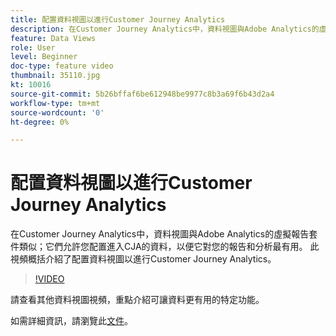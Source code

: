 ```yaml
---
title: 配置資料視圖以進行Customer Journey Analytics
description: 在Customer Journey Analytics中，資料視圖與Adobe Analytics的虛擬報告套件類似；它們允許您配置進入CJA的資料，以便它對您的報告和分析最有用。 此視頻概括介紹了配置資料視圖以進行Customer Journey Analytics。
feature: Data Views
role: User
level: Beginner
doc-type: feature video
thumbnail: 35110.jpg
kt: 10016
source-git-commit: 5b26bffaf6be612948be9977c8b3a69f6b43d2a4
workflow-type: tm+mt
source-wordcount: '0'
ht-degree: 0%

---
```



# 配置資料視圖以進行Customer Journey Analytics

在Customer Journey Analytics中，資料視圖與Adobe Analytics的虛擬報告套件類似；它們允許您配置進入CJA的資料，以便它對您的報告和分析最有用。 此視頻概括介紹了配置資料視圖以進行Customer Journey Analytics。

>[!VIDEO](https://video.tv.adobe.com/v/35110/?quality=12&learn=on)

請查看其他資料視圖視頻，重點介紹可讓資料更有用的特定功能。

如需詳細資訊，請瀏覽此[文件](https://experienceleague.adobe.com/docs/analytics-platform/using/cja-dataviews/data-views.html?lang=zh-Hant)。
